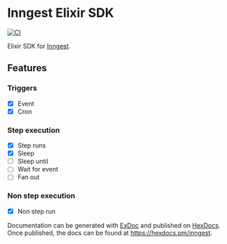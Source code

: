 # Inngest Elixir SDK

[![CI](https://github.com/darwin67/ex-inngest/actions/workflows/ci.yml/badge.svg)](https://github.com/darwin67/ex-inngest/actions/workflows/ci.yml)

<!-- MDOC ! -->

Elixir SDK for [Inngest][inngest].

## Features

### Triggers

- [x] Event
- [x] Cron

### Step execution

- [x] Step runs
- [x] Sleep
- [ ] Sleep until
- [ ] Wait for event
- [ ] Fan out

### Non step execution

- [x] Non step run

<!-- MDOC ! -->

Documentation can be generated with [ExDoc](https://github.com/elixir-lang/ex_doc)
and published on [HexDocs](https://hexdocs.pm). Once published, the docs can
be found at <https://hexdocs.pm/inngest>.

[inngest]: https://www.inngest.com/
